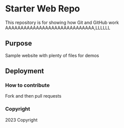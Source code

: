 # Starter Web Repo

This repository is for showing how Git and GitHub work AAAAAAAAAAAAAAAAAAAAAAAAAAAAA,LLLLLL

## Purpose

Sample website with plenty of files for demos

## Deployment

### How to contribute 
Fork and then pull requests 

### Copyright 

2023 Copyright